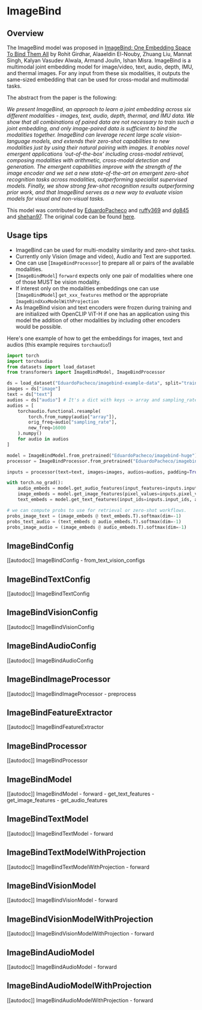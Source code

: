 <!--Copyright 2024 The HuggingFace Team. All rights reserved.

Licensed under the Apache License, Version 2.0 (the "License"); you may not use this file except in compliance with
the License. You may obtain a copy of the License at

http://www.apache.org/licenses/LICENSE-2.0

Unless required by applicable law or agreed to in writing, software distributed under the License is distributed on
an "AS IS" BASIS, WITHOUT WARRANTIES OR CONDITIONS OF ANY KIND, either express or implied. See the License for the
specific language governing permissions and limitations under the License.
-->

# ImageBind

## Overview

The ImageBind model was proposed in [ImageBind: One Embedding Space To Bind Them All](https://arxiv.org/abs/2305.05665) by Rohit Girdhar, Alaaeldin El-Nouby, Zhuang Liu, Mannat Singh, Kalyan Vasudev Alwala, Armand Joulin, Ishan Misra.
ImageBind is a multimodal joint embedding model for image/video, text, audio, depth, IMU, and thermal images.
For any input from these six modalities, it outputs the same-sized embedding that can be used for cross-modal and multimodal tasks.

The abstract from the paper is the following:

*We present ImageBind, an approach to learn a joint embedding across six different modalities - images, text, audio, depth, thermal, and IMU data. We show that all combinations of paired data are not necessary to train such a joint embedding, and only image-paired data is sufficient to bind the modalities together. ImageBind can leverage recent large scale vision-language models, and extends their zero-shot capabilities to new modalities just by using their natural pairing with images. It enables novel emergent applications 'out-of-the-box' including cross-modal retrieval, composing modalities with arithmetic, cross-modal detection and generation. The emergent capabilities improve with the strength of the image encoder and we set a new state-of-the-art on emergent zero-shot recognition tasks across modalities, outperforming specialist supervised models. Finally, we show strong few-shot recognition results outperforming prior work, and that ImageBind serves as a new way to evaluate vision models for visual and non-visual tasks.*

This model was contributed by [EduardoPacheco](https://huggingface.co/EduardoPacheco) and [ruffy369](https://huggingface.co/ruffy369) and [dg845](https://huggingface.co/dg845) and [shehan97](https://huggingface.co/shehan97).
The original code can be found [here](https://github.com/facebookresearch/ImageBind).

## Usage tips

- ImageBind can be used for multi-modality similarity and zero-shot tasks.
- Currently only Vision (image and video), Audio and Text are supported.
- One can use [`ImageBindProcessor`] to prepare all or pairs of the available modalities.
- [`ImageBindModel`] `forward` expects only one pair of modalities where one of those MUST be vision modality.
- If interest only on the modalities embeddings one can use [`ImageBindModel`] `get_xxx_features` method or the appropriate `ImageBindXxxModelWithProjection`
- As ImageBind vision and text encoders were frozen during training and are initialized with OpenCLIP ViT-H if one has an application using this model the addition of other modalities by including other encoders would be possible.

Here's one example of how to get the embeddings for images, text and audios (this example requires `torchaudio`!)

```python
import torch
import torchaudio
from datasets import load_dataset
from transformers import ImageBindModel, ImageBindProcessor

ds = load_dataset("EduardoPacheco/imagebind-example-data", split="train")
images = ds["image"]
text = ds["text"]
audios = ds["audio"] # It's a dict with keys -> array and sampling_rate
audios = [
    torchaudio.functional.resample(
        torch.from_numpy(audio["array"]), 
        orig_freq=audio["sampling_rate"], 
        new_freq=16000
    ).numpy() 
    for audio in audios
]

model = ImageBindModel.from_pretrained("EduardoPacheco/imagebind-huge")
processor = ImageBindProcessor.from_pretrained("EduardoPacheco/imagebind-huge")

inputs = processor(text=text, images=images, audios=audios, padding=True, return_tensors="pt")

with torch.no_grad():
    audio_embeds = model.get_audio_features(input_features=inputs.input_features)
    image_embeds = model.get_image_features(pixel_values=inputs.pixel_values)
    text_embeds = model.get_text_features(input_ids=inputs.input_ids, attention_mask=inputs.attention_mask)

# we can compute probs to use for retrieval or zero-shot workflows.
probs_image_text = (image_embeds @ text_embeds.T).softmax(dim=-1)
probs_text_audio = (text_embeds @ audio_embeds.T).softmax(dim=-1)
probs_image_audio = (image_embeds @ audio_embeds.T).softmax(dim=-1)
```

## ImageBindConfig

[[autodoc]] ImageBindConfig
    - from_text_vision_configs

## ImageBindTextConfig

[[autodoc]] ImageBindTextConfig

## ImageBindVisionConfig

[[autodoc]] ImageBindVisionConfig

## ImageBindAudioConfig

[[autodoc]] ImageBindAudioConfig

## ImageBindImageProcessor

[[autodoc]] ImageBindImageProcessor
    - preprocess

## ImageBindFeatureExtractor

[[autodoc]] ImageBindFeatureExtractor

## ImageBindProcessor

[[autodoc]] ImageBindProcessor

## ImageBindModel

[[autodoc]] ImageBindModel
    - forward
    - get_text_features
    - get_image_features
    - get_audio_features

## ImageBindTextModel

[[autodoc]] ImageBindTextModel
    - forward

## ImageBindTextModelWithProjection

[[autodoc]] ImageBindTextModelWithProjection
    - forward

## ImageBindVisionModel

[[autodoc]] ImageBindVisionModel
    - forward


## ImageBindVisionModelWithProjection

[[autodoc]] ImageBindVisionModelWithProjection
    - forward

## ImageBindAudioModel

[[autodoc]] ImageBindAudioModel
    - forward

## ImageBindAudioModelWithProjection

[[autodoc]] ImageBindAudioModelWithProjection
    - forward